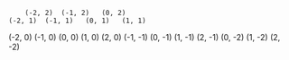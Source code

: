         (-2, 2)  (-1, 2)   (0, 2)
    (-2, 1)  (-1, 1)   (0, 1)   (1, 1)
(-2, 0)  (-1, 0)   (0, 0)   (1, 0)   (2, 0)
    (-1, -1)  (0, -1)   (1, -1)   (2, -1)
        (0, -2)   (1, -2)   (2, -2)
